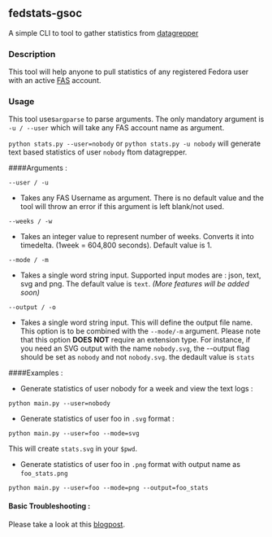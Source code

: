 ## fedstats-gsoc


A simple CLI to tool to gather statistics from [datagrepper](https://apps.fedoraproject.org/datagrepper/)

### Description
This tool will help anyone to  pull statistics of any registered Fedora user with an active [FAS](https://fedoraproject.org/wiki/Account_System) account.

### Usage

This tool uses`argparse` to parse arguments. The only mandatory argument is `-u / --user` which will take any FAS account name as argument.

`python stats.py --user=nobody` or `python stats.py -u nobody` will generate text based statistics of user `nobody` ftom datagrepper. 

####Arguments :

`--user / -u`
* Takes any FAS Username as argument. There is no default value and the tool will throw an error if this argument is left blank/not used.

`--weeks / -w`
* Takes an integer value to represent number of weeks. Converts it into timedelta. (1week = 604,800 seconds). Default value is 1.

`--mode / -m`

* Takes a single word string input. Supported input modes are : json, text, svg and png. The default value is `text`. *(More features will be added soon)*

`--output / -o`
* Takes a single word string input. This will define the output file name. This option is to be combined with the `--mode/-m` argument. Please note that this option **DOES NOT** require an extension type. For instance, if you need an SVG output with the name `nobody.svg`, the --output flag should be set as `nobody` and not `nobody.svg`. the dedault value is `stats`

####Examples : 

* Generate statistics of user nobody for a week and view the text logs : 

`python main.py --user=nobody`

* Generate statistics of user foo in `.svg` format : 

`python main.py --user=foo --mode=svg`

This will create `stats.svg` in your `$pwd`.

* Generate statistics of user foo in `.png` format with output name as `foo_stats.png`

`python main.py --user=foo --mode=png --output=foo_stats`

#### Basic Troubleshooting : 

Please take a look at this [blogpost](https://sachinwrites.xyz/2016/05/28/getting-fedstats-gsoc-production-ready/).
